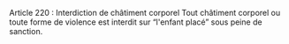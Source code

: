 Article 220 : Interdiction de châtiment corporel
Tout châtiment corporel ou toute forme de violence est interdit sur “l'enfant placé” sous peine de sanction.